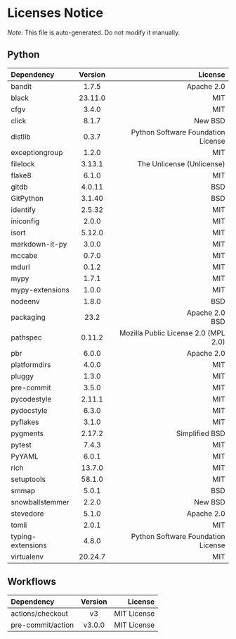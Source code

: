 # Licenses Notice
*Note*: This file is auto-generated. Do not modify it manually.
## Python
| Dependency | Version | License |
|:-----------|:-------:|--------:|
|bandit|1.7.5|Apache 2.0|
|black|23.11.0|MIT|
|cfgv|3.4.0|MIT|
|click|8.1.7|New BSD|
|distlib|0.3.7|Python Software Foundation License|
|exceptiongroup|1.2.0|MIT|
|filelock|3.13.1|The Unlicense (Unlicense)|
|flake8|6.1.0|MIT|
|gitdb|4.0.11|BSD|
|GitPython|3.1.40|BSD|
|identify|2.5.32|MIT|
|iniconfig|2.0.0|MIT|
|isort|5.12.0|MIT|
|markdown-it-py|3.0.0|MIT|
|mccabe|0.7.0|MIT|
|mdurl|0.1.2|MIT|
|mypy|1.7.1|MIT|
|mypy-extensions|1.0.0|MIT|
|nodeenv|1.8.0|BSD|
|packaging|23.2|Apache 2.0<br/>BSD|
|pathspec|0.11.2|Mozilla Public License 2.0 (MPL 2.0)|
|pbr|6.0.0|Apache 2.0|
|platformdirs|4.0.0|MIT|
|pluggy|1.3.0|MIT|
|pre-commit|3.5.0|MIT|
|pycodestyle|2.11.1|MIT|
|pydocstyle|6.3.0|MIT|
|pyflakes|3.1.0|MIT|
|pygments|2.17.2|Simplified BSD|
|pytest|7.4.3|MIT|
|PyYAML|6.0.1|MIT|
|rich|13.7.0|MIT|
|setuptools|58.1.0|MIT|
|smmap|5.0.1|BSD|
|snowballstemmer|2.2.0|New BSD|
|stevedore|5.1.0|Apache 2.0|
|tomli|2.0.1|MIT|
|typing-extensions|4.8.0|Python Software Foundation License|
|virtualenv|20.24.7|MIT|
## Workflows
| Dependency | Version | License |
|:-----------|:-------:|--------:|
|actions/checkout|v3|MIT License|
|pre-commit/action|v3.0.0|MIT License|
